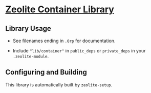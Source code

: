 # [Zeolite Container Library](https://github.com/ta0kira/zeolite/tree/master/lib/container)

## Library Usage

- See filenames ending in `.0rp` for documentation.

- Include `"lib/container"` in `public_deps` or `private_deps` in your
  `.zeolite-module`.

## Configuring and Building

This library is automatically built by `zeolite-setup`.
